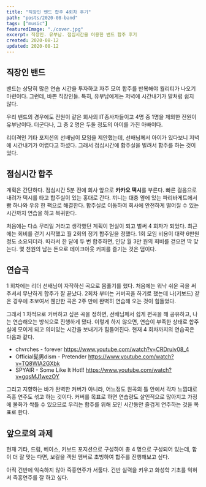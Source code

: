 ```yaml
---
title: "직장인 밴드 합주 4회차 후기"
path: "posts/2020-08-band"
tags: ["music"]
featuredImage: "./cover.jpg"
excerpt: 직장인. 유부남. 점심시간을 이용한 밴드 합주 후기
created: 2020-08-12
updated: 2020-08-12
---
```


## 직장인 밴드
밴드는 상당히 많은 연습 시간을 투자하고 자주 모여 합주를 반복해야 퀄리티가 나오기 마련이다. 그런데, 바쁜 직장인들. 특히, 유부남에게는 저녁에 시간내기가 말처럼 쉽지 않다. 

우리 밴드의 경우에도 전원이 같은 회사의 IT종사자들이고 4명 중 1명을 제외한 전원이 유부남이다. 더군다나, 그 중 2 명은 두돌 정도의 아이를 가진 아빠이다.

리더격인 기타 포지션의 선배님이 모임을 제안했는데, 선배님께서 아이가 있다보니 저녁에 시간내기가 어렵다고 하셨다. 그래서 점심시간에 합주실을 빌려서 합주를 하는 것이었다.

## 점심시간 합주
계획은 간단하다. 점심시간 5분 전에 회사 앞으로 **카카오 택시**를 부른다. 빠른 걸음으로 내려가 택시를 타고 합주실이 있는 홍대로 간다. 끼니는 대충 옆에 있는 파리바게트에서 빵 하나와 우유 한 팩으로 해결한다. 합주실로 이동하여 회사에 안전하게 떨어질 수 있는 시간까지 연습을 하고 복귀한다.

처음에는 다소 무리일 거라고 생각했던 계획이 현실이 되고 벌써 4 회차가 되었다. 최근에는 회비를 걷기 시작했고 월 2회의 정기 합주일을 정했다. 1회 모임 비용이 대략 6만원 정도 소요되더라. 따라서 한 달에 두 번 합주하면, 인당 월 3만 원의 회비를 걷으면 딱 맞는다. 몇 천원의 남는 돈으로 테이크아웃 커피를 즐기는 것은 덤이다.

## 연습곡
1 회차에는 리더 선배님이 자작하신 곡으로 몸풀기를 했다. 처음에는 워낙 쉬운 곡을 써주셔서 무난하게 합주가 잘 끝났다. 2회차 부터는 커버곡을 하기로 했는데 나(키보드) 같은 경우에 초보여서 웬만한 곡은 2주 만에 완벽히 연습해 오는 것이 힘들었다.

그래서 1 차적으로 커버하고 싶은 곡을 정하면, 선배님께서 쉽게 편곡을 해 공유하고, 나는 연습해오는 방식으로 진행하게 됐다. 이렇게 하지 않으면, 연습이 부족한 상태로 합주실에 모이게 되고 의미있는 시간을 보내기가 힘들어진다. 현재 4 회차까지의 연습곡은 다음과 같다.

- chvrches - forever <https://www.youtube.com/watch?v=CRDruiv08_4>
- Official髭男dism - Pretender <https://www.youtube.com/watch?v=TQ8WlA2GXbk>
- SPYAIR - Some Like It Hot!! <https://www.youtube.com/watch?v=gqsMJ1wezOY>

그리고 지향하는 바가 완벽한 커버가 아니라, 어느정도 원곡의 틀 안에서 각자 느낌대로 즉흥 연주도 섞고 하는 것이다. 커버를 목표로 하면 연습량도 살인적으로 많아지고 가정에 불화가 싹틀 수 있으므로 우리는 합주를 위해 모인 시간동안 즐겁게 연주하는 것을 목표로 한다.


## 앞으로의 과제
현재 기타, 드럼, 베이스, 키보드 포지션으로 구성하여 총 4 명으로 구성되어 있는데, 합이 더 잘 맞는 다면, 보컬을 객원 멤버로 초빙하여 합주를 진행해보고 싶다.

아직 건반에 익숙하지 않아 즉흥연주가 서툴다. 건반 실력을 키우고 화성학 기초를 익혀서 즉흥연주를 잘 하고 싶다.